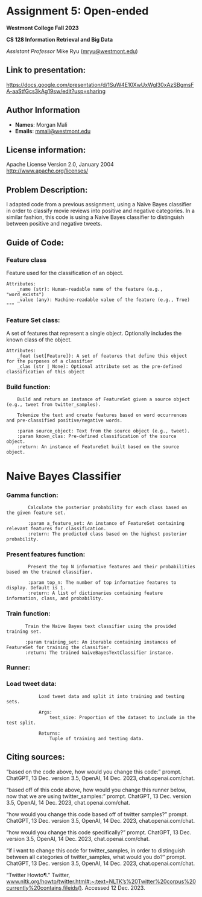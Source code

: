 # Assignment 5: Open-ended
**Westmont College Fall 2023**

**CS 128 Information Retrieval and Big Data**

*Assistant Professor* Mike Ryu (mryu@westmont.edu) 

## Link to presentation:
https://docs.google.com/presentation/d/1SuW4E10XwUxWgl30xAzSBgmsFA-aaStfGcs3kAg19sw/edit?usp=sharing

## Author Information
* **Names**: Morgan Mali
* **Emails**: mmali@westmont.edu

## License information: 
Apache License
Version 2.0, January 2004
http://www.apache.org/licenses/

## Problem Description:
I adapted code from a previous assignment, using a Naive Bayes classifier in order to classify movie reviews into positive and negative categories. In a similar fashion, this code is using a Naive Bayes classifier to distinguish between positive and negative tweets.


## Guide of Code:

### Feature class
Feature used for the classification of an object.

    Attributes:
        _name (str): Human-readable name of the feature (e.g., "word_exists")
        _value (any): Machine-readable value of the feature (e.g., True)
    """

### Feature Set class: 
A set of features that represent a single object. Optionally includes the known class of the object.

    Attributes:
        _feat (set[Feature]): A set of features that define this object for the purposes of a classifier
        _clas (str | None): Optional attribute set as the pre-defined classification of this object

### Build function:
        Build and return an instance of FeatureSet given a source object (e.g., tweet from twitter_samples).

        Tokenize the text and create features based on word occurrences and pre-classified positive/negative words.

        :param source_object: Text from the source object (e.g., tweet).
        :param known_clas: Pre-defined classification of the source object.
        :return: An instance of FeatureSet built based on the source object.
        
# Naive Bayes Classifier

###   Gamma function: 
            Calculate the posterior probability for each class based on the given feature set.

            :param a_feature_set: An instance of FeatureSet containing relevant features for classification.
            :return: The predicted class based on the highest posterior probability.

###   Present features function:
            Present the top N informative features and their probabilities based on the trained classifier.

            :param top_n: The number of top informative features to display. Default is 1.
            :return: A list of dictionaries containing feature information, class, and probability.

            
###   Train function: 
           Train the Naive Bayes text classifier using the provided training set.

           :param training_set: An iterable containing instances of FeatureSet for training the classifier.
           :return: The trained NaiveBayesTextClassifier instance.

### Runner: 

### Load tweet data: 

                Load tweet data and split it into training and testing sets.

                Args:
                    test_size: Proportion of the dataset to include in the test split.

                Returns:
                    Tuple of training and testing data.
                


## Citing sources: 
“based on the code above, how would you change this code:” 
prompt. ChatGPT, 13 Dec. version 3.5, OpenAI, 14 Dec. 2023, chat.openai.com/chat.

“based off of this code above, how would you change this runner 
below, now that we are using twitter_samples:” prompt. ChatGPT, 13 Dec. version 3.5, OpenAI, 14 Dec. 2023, chat.openai.com/chat.

“how would you change this code based off of twitter samples?” 
prompt. ChatGPT, 13 Dec. version 3.5, OpenAI, 14 Dec. 2023, chat.openai.com/chat.

“how would you change this code specifically?” prompt. ChatGPT, 
13 Dec. version 3.5, OpenAI, 14 Dec. 2023, chat.openai.com/chat.

“if i want to change this code for twitter_samples, in order to 
distinguish between all categories of twitter_samples, what would you do?” prompt. ChatGPT, 13 Dec. version 3.5, OpenAI, 14 Dec. 2023, chat.openai.com/chat.

“Twitter Howto¶.” Twitter, 
www.nltk.org/howto/twitter.html#:~:text=NLTK’s%20Twitter%20corpus%20currently%20contains,fileids(). Accessed 12 Dec. 2023. 

